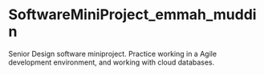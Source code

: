# SoftwareMiniProject_emmah_muddin
Senior Design software miniproject. Practice working in a Agile development environment, and working with cloud databases.
